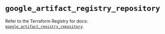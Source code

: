 # `google_artifact_registry_repository`

Refer to the Terraform Registry for docs: [`google_artifact_registry_repository`](https://registry.terraform.io/providers/hashicorp/google/6.49.3/docs/resources/artifact_registry_repository).
